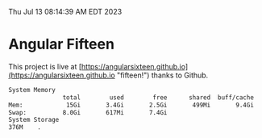 Thu Jul 13 08:14:39 AM EDT 2023

# Angular Fifteen


This project is live at [https://angularsixteen.github.io](https://angularsixteen.github.io "fifteen!") thanks to Github.

```bash
System Memory
               total        used        free      shared  buff/cache   available
Mem:            15Gi       3.4Gi       2.5Gi       499Mi       9.4Gi        10Gi
Swap:          8.0Gi       617Mi       7.4Gi
System Storage
376M	.
```
```bash
